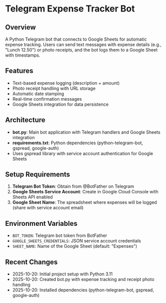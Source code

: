 # Telegram Expense Tracker Bot

## Overview
A Python Telegram bot that connects to Google Sheets for automatic expense tracking. Users can send text messages with expense details (e.g., "Lunch 12.50") or photo receipts, and the bot logs them to a Google Sheet with timestamps.

## Features
- Text-based expense logging (description + amount)
- Photo receipt handling with URL storage
- Automatic date stamping
- Real-time confirmation messages
- Google Sheets integration for data persistence

## Architecture
- **bot.py**: Main bot application with Telegram handlers and Google Sheets integration
- **requirements.txt**: Python dependencies (python-telegram-bot, gspread, google-auth)
- Uses gspread library with service account authentication for Google Sheets

## Setup Requirements
1. **Telegram Bot Token**: Obtain from @BotFather on Telegram
2. **Google Sheets Service Account**: Create in Google Cloud Console with Sheets API enabled
3. **Google Sheet Name**: The spreadsheet where expenses will be logged (share with service account email)

## Environment Variables
- `BOT_TOKEN`: Telegram bot token from BotFather
- `GOOGLE_SHEETS_CREDENTIALS`: JSON service account credentials
- `SHEET_NAME`: Name of the Google Sheet (default: "Expenses")

## Recent Changes
- 2025-10-20: Initial project setup with Python 3.11
- 2025-10-20: Created bot.py with expense tracking and receipt photo handling
- 2025-10-20: Installed dependencies (python-telegram-bot, gspread, google-auth)
